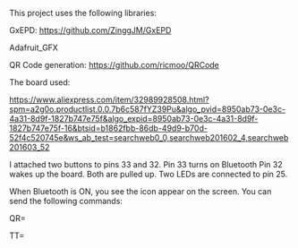 This project uses the following libraries:

GxEPD: https://github.com/ZinggJM/GxEPD

Adafruit_GFX

QR Code generation: https://github.com/ricmoo/QRCode


The board used:

https://www.aliexpress.com/item/32989928508.html?spm=a2g0o.productlist.0.0.7b6c587fYZ39Pu&algo_pvid=8950ab73-0e3c-4a31-8d9f-1827b747e75f&algo_expid=8950ab73-0e3c-4a31-8d9f-1827b747e75f-16&btsid=b1862fbb-86db-49d9-b70d-52f4c520745e&ws_ab_test=searchweb0_0,searchweb201602_4,searchweb201603_52


I attached two buttons to pins 33 and 32.
Pin 33 turns on Bluetooth
Pin 32 wakes up the board.
Both are pulled up. 
Two LEDs are connected to pin 25.

When Bluetooth is ON, you see the icon appear on the screen.
You can send the following commands:

  QR=<QR CODE CONTENT>
  
  TT=<TITLE>
  
  T1=<LINE 1>
  
  T2=<LINE 2>
  
  T3=<LINE 3>
  
  T4=<LINE 4>
  
  T5=<LINE 5>
  
  SV - SAVE IT TO FLASH
  
  RR - REFRESH SCREEN
